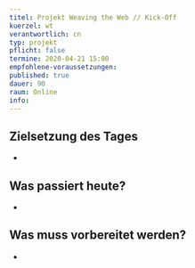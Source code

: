 ```yaml
---
titel: Projekt Weaving the Web // Kick-Off
kuerzel: wt
verantwortlich: cn
typ: projekt
pflicht: false
termine: 2020-04-21 15:00
empfohlene-voraussetzungen: 
published: true
dauer: 90
raum: Online
info: 
---
```


## Zielsetzung des Tages
-
<!--
- Überblick über den Stand der Technologierecherche bekommen
- Themen ggf. nachschärfen und ausrichten
- Wissentransfer im Team
-->

## Was passiert heute?
-
<!--
- Snapshots/ Kurzvorträge zum aktuellen Stand
- Diskussion der Themen und deren Passgenauigkeit
-->

## Was muss vorbereitet werden?
-
<!--
Jeder Teilnehmer hält einen Kurzvortrag (max. 7 Minuten) zum Stand seiner Recherche halten. Bitte nicht nur eine Übersicht geben, sondern auch konkrete Learnings ans Team weiter geben. Am Ende bitte drei bis fünf offene Fragen formulieren. Falls Material notwendig ist, dieses bitte ins Repo packen, so dass wir von einem Rechner aus präsentieren können.
-->